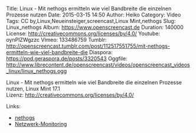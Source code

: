 Title: Linux - Mit nethogs ermitteln wie viel Bandbreite die einzelnen Prozesse nutzen
Date: 2015-03-15 14:50
Author: Heiko
Category: Video
Tags: CC by,Linux,Neueinsteiger,screencast,Linux Mint,nethogs
Slug: Linux_nethogs
Album: https://www.openscreencast.de
Duration: 140000
License: http://creativecommons.org/licenses/by/4.0/
Youtube: oynPlZWgzzc
Vimeo: 133486759
Tumblr: http://openscreencast.tumblr.com/post/112517551755/mit-nethogs-ermitteln-wie-viel-bandbreite-die
Diaspora: https://pod.geraspora.de/posts/3320543
Oggfile: http://www.librecontent.de/openscreencast/videos/openscreencast_videos_linux/linux_nethogs.ogg

Linux - Mit nethogs ermitteln wie viel Bandbreite die einzelnen Prozesse
nutzen, Linux Mint 17.1  
Lizenz: <http://creativecommons.org/licenses/by/4.0/>

Links:

  * [nethogs](http://nethogs.sourceforge.net/ "Link zu nethogs.sourceforge.net" )
  * [Netzwerk-Monitoring](http://wiki.ubuntuusers.de/Netzwerk-Monitoring "Link zu ubuntuusers.de" )

